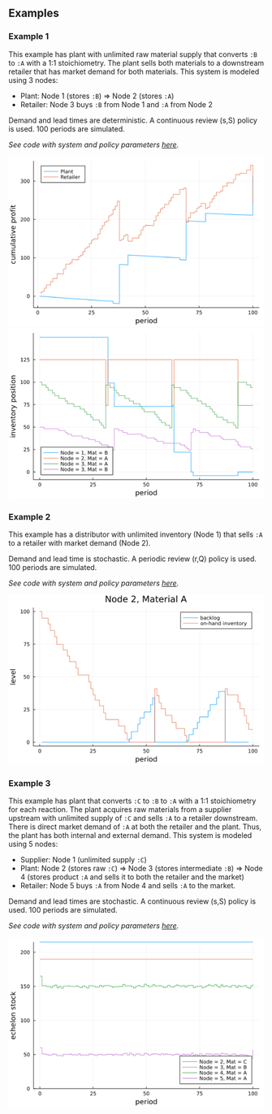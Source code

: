 ## Examples

### Example 1

This example has plant with unlimited raw material supply that converts `:B` to `:A` with a 1:1 stoichiometry. The plant sells both materials to a downstream retailer that has market demand for both materials. This system is modeled using 3 nodes:
- Plant: Node 1 (stores `:B`) => Node 2 (stores `:A`)
- Retailer: Node 3 buys `:B` from Node 1 and `:A` from Node 2

Demand and lead times are deterministic. A continuous review (s,S) policy is used. 100 periods are simulated.

*See code with system and policy parameters [here](https://github.com/hdavid16/InventoryManagement.jl/blob/master/examples/ex1.jl).*

![](assets/ex1_profit.png)
![](assets/ex1_position.png)

### Example 2

This example has a distributor with unlimited inventory (Node 1) that sells `:A` to a retailer with market demand (Node 2).

Demand and lead time is stochastic. A periodic review (r,Q) policy is used. 100 periods are simulated.

*See code with system and policy parameters [here](https://github.com/hdavid16/InventoryManagement.jl/blob/master/examples/ex2.jl).*

![](assets/ex2_inventory.png)

### Example 3

This example has plant that converts `:C` to `:B` to `:A` with a 1:1 stoichiometry for each reaction. The plant acquires raw materials from a supplier upstream with unlimited supply of `:C` and sells `:A` to a retailer downstream. There is direct market demand of `:A` at both the retailer and the plant. Thus, the plant has both internal and external demand. This system is modeled using 5 nodes:
- Supplier: Node 1 (unlimited supply `:C`)
- Plant: Node 2 (stores raw `:C`) => Node 3 (stores intermediate `:B`) => Node 4 (stores product `:A` and sells it to both the retailer and the market)
- Retailer: Node 5 buys `:A` from Node 4 and sells `:A` to the market.

Demand and lead times are stochastic. A continuous review (s,S) policy is used. 100 periods are simulated.

*See code with system and policy parameters [here](https://github.com/hdavid16/InventoryManagement.jl/blob/master/examples/ex3.jl).*

![](assets/ex3_echelon.png)